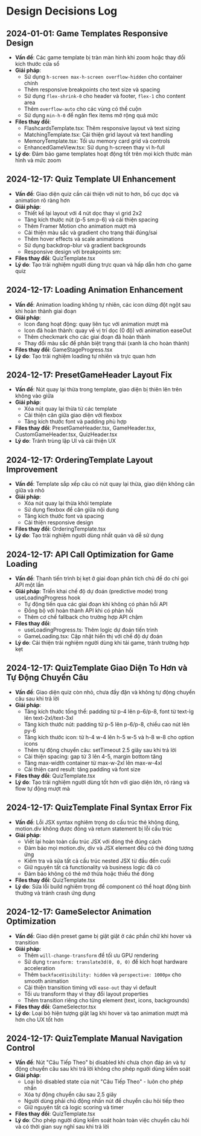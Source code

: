 
# Design Decisions Log

## 2024-01-01: Game Templates Responsive Design
- **Vấn đề**: Các game template bị tràn màn hình khi zoom hoặc thay đổi kích thước cửa sổ
- **Giải pháp**: 
  - Sử dụng `h-screen max-h-screen overflow-hidden` cho container chính
  - Thêm responsive breakpoints cho text size và spacing
  - Sử dụng `flex-shrink-0` cho header và footer, `flex-1` cho content area
  - Thêm `overflow-auto` cho các vùng có thể cuộn
  - Sử dụng `min-h-0` để ngăn flex items mở rộng quá mức
- **Files thay đổi**:
  - FlashcardsTemplate.tsx: Thêm responsive layout và text sizing
  - MatchingTemplate.tsx: Cải thiện grid layout và text handling
  - MemoryTemplate.tsx: Tối ưu memory card grid và controls
  - EnhancedGameView.tsx: Sử dụng h-screen thay vì h-full
- **Lý do**: Đảm bảo game templates hoạt động tốt trên mọi kích thước màn hình và mức zoom

## 2024-12-17: Quiz Template UI Enhancement
- **Vấn đề**: Giao diện quiz cần cải thiện với nút to hơn, bố cục dọc và animation rõ ràng hơn
- **Giải pháp**: 
  - Thiết kế lại layout với 4 nút dọc thay vì grid 2x2
  - Tăng kích thước nút (p-5 sm:p-6) và cải thiện spacing
  - Thêm Framer Motion cho animation mượt mà
  - Cải thiện màu sắc và gradient cho trạng thái đúng/sai
  - Thêm hover effects và scale animations
  - Sử dụng backdrop-blur và gradient backgrounds
  - Responsive design với breakpoints sm:
- **Files thay đổi**: QuizTemplate.tsx
- **Lý do**: Tạo trải nghiệm người dùng trực quan và hấp dẫn hơn cho game quiz

## 2024-12-17: Loading Animation Enhancement
- **Vấn đề**: Animation loading không tự nhiên, các icon dừng đột ngột sau khi hoàn thành giai đoạn
- **Giải pháp**: 
  - Icon đang hoạt động: quay liên tục với animation mượt mà
  - Icon đã hoàn thành: quay về vị trí dọc (0 độ) với animation easeOut
  - Thêm checkmark cho các giai đoạn đã hoàn thành
  - Thay đổi màu sắc để phân biệt trạng thái (xanh lá cho hoàn thành)
- **Files thay đổi**: GameStageProgress.tsx
- **Lý do**: Tạo trải nghiệm loading tự nhiên và trực quan hơn

## 2024-12-17: PresetGameHeader Layout Fix
- **Vấn đề**: Nút quay lại thừa trong template, giao diện bị thiên lên trên không vào giữa
- **Giải pháp**: 
  - Xóa nút quay lại thừa từ các template
  - Cải thiện căn giữa giao diện với flexbox
  - Tăng kích thước font và padding phù hợp
- **Files thay đổi**: PresetGameHeader.tsx, GameHeader.tsx, CustomGameHeader.tsx, QuizHeader.tsx
- **Lý do**: Tránh trùng lặp UI và cải thiện UX

## 2024-12-17: OrderingTemplate Layout Improvement  
- **Vấn đề**: Template sắp xếp câu có nút quay lại thừa, giao diện không căn giữa và nhỏ
- **Giải pháp**:
  - Xóa nút quay lại thừa khỏi template
  - Sử dụng flexbox để căn giữa nội dung
  - Tăng kích thước font và spacing
  - Cải thiện responsive design
- **Files thay đổi**: OrderingTemplate.tsx
- **Lý do**: Tạo trải nghiệm người dùng nhất quán và dễ sử dụng

## 2024-12-17: API Call Optimization for Game Loading
- **Vấn đề**: Thanh tiến trình bị kẹt ở giai đoạn phân tích chủ đề do chỉ gọi API một lần
- **Giải pháp**: Triển khai chế độ dự đoán (predictive mode) trong useLoadingProgress hook
  - Tự động tiến qua các giai đoạn khi không có phản hồi API
  - Đồng bộ với hoàn thành API khi có phản hồi
  - Thêm cơ chế fallback cho trường hợp API chậm
- **Files thay đổi**: 
  - useLoadingProgress.ts: Thêm logic dự đoán tiến trình
  - GameLoading.tsx: Cập nhật hiển thị với chế độ dự đoán
- **Lý do**: Cải thiện trải nghiệm người dùng khi tải game, tránh trường hợp kẹt

## 2024-12-17: QuizTemplate Giao Diện To Hơn và Tự Động Chuyển Câu
- **Vấn đề**: Giao diện quiz còn nhỏ, chưa đầy đặn và không tự động chuyển câu sau khi trả lời
- **Giải pháp**: 
  - Tăng kích thước tổng thể: padding từ p-4 lên p-6/p-8, font từ text-lg lên text-2xl/text-3xl
  - Tăng kích thước nút: padding từ p-5 lên p-6/p-8, chiều cao nút lên py-6
  - Tăng kích thước icon: từ h-4 w-4 lên h-5 w-5 và h-8 w-8 cho option icons
  - Thêm tự động chuyển câu: setTimeout 2.5 giây sau khi trả lời
  - Cải thiện spacing: gap từ 3 lên 4-5, margin bottom tăng
  - Tăng max-width container từ max-w-2xl lên max-w-4xl
  - Cải thiện card result: tăng padding và font size
- **Files thay đổi**: QuizTemplate.tsx
- **Lý do**: Tạo trải nghiệm người dùng tốt hơn với giao diện lớn, rõ ràng và flow tự động mượt mà

## 2024-12-17: QuizTemplate Final Syntax Error Fix
- **Vấn đề**: Lỗi JSX syntax nghiêm trọng do cấu trúc thẻ không đúng, motion.div không được đóng và return statement bị lỗi cấu trúc
- **Giải pháp**: 
  - Viết lại hoàn toàn cấu trúc JSX với đóng thẻ đúng cách
  - Đảm bảo mọi motion.div, div và JSX element đều có thẻ đóng tương ứng
  - Kiểm tra và sửa tất cả cấu trúc nested JSX từ đầu đến cuối
  - Giữ nguyên tất cả functionality và business logic đã có
  - Đảm bảo không có thẻ mở thừa hoặc thiếu thẻ đóng
- **Files thay đổi**: QuizTemplate.tsx
- **Lý do**: Sửa lỗi build nghiêm trọng để component có thể hoạt động bình thường và tránh crash ứng dụng

## 2024-12-17: GameSelector Animation Optimization
- **Vấn đề**: Giao diện preset game bị giật giật ở các phần chữ khi hover và transition
- **Giải pháp**: 
  - Thêm `will-change-transform` để tối ưu GPU rendering
  - Sử dụng `transform: translate3d(0, 0, 0)` để kích hoạt hardware acceleration
  - Thêm `backfaceVisibility: hidden` và `perspective: 1000px` cho smooth animation
  - Cải thiện transition timing với `ease-out` thay vì default
  - Tối ưu transform thay vì thay đổi layout properties
  - Thêm transition riêng cho từng element (text, icons, backgrounds)
- **Files thay đổi**: GameSelector.tsx
- **Lý do**: Loại bỏ hiện tượng giật lag khi hover và tạo animation mượt mà hơn cho UX tốt hơn

## 2024-12-17: QuizTemplate Manual Navigation Control
- **Vấn đề**: Nút "Câu Tiếp Theo" bị disabled khi chưa chọn đáp án và tự động chuyển câu sau khi trả lời không cho phép người dùng kiểm soát
- **Giải pháp**: 
  - Loại bỏ disabled state của nút "Câu Tiếp Theo" - luôn cho phép nhấn
  - Xóa tự động chuyển câu sau 2.5 giây
  - Người dùng phải chủ động nhấn nút để chuyển câu hỏi tiếp theo
  - Giữ nguyên tất cả logic scoring và timer
- **Files thay đổi**: QuizTemplate.tsx
- **Lý do**: Cho phép người dùng kiểm soát hoàn toàn việc chuyển câu hỏi và có thời gian suy nghĩ sau khi trả lời
